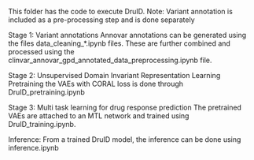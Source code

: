 This folder has the code to execute DruID.
Note: Variant annotation is included as a pre-processing step and is done separately

Stage 1: Variant annotations
Annovar annotations can be generated using the files data\_cleaning\_*.ipynb files. These are further combined and processed using the clinvar\_annovar\_gpd\_annotated\_data\_preprocessing.ipynb file.

Stage 2: Unsupervised Domain Invariant Representation Learning
Pretraining the VAEs with CORAL loss is done through DruID\_pretraining.ipynb

Stage 3: Multi task learning for drug response prediction
The pretrained VAEs are attached to an MTL network and trained using DruID\_training.ipynb. 

Inference:
From a trained DruID model, the inference can be done using inference.ipynb